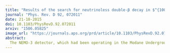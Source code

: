 ```yaml
---
title: "Results of the search for neutrinoless double-β decay in $^{100}$Mo with the NEMO-3 experiment"
journal: "Phys. Rev. D 92, 072011"
date: 21-10-2015
doi: 10.1103/PhysRevD.92.072011
arxiv: "1506.05825"
image_url: "https://journals.aps.org/prd/article/10.1103/PhysRevD.92.072011/figures/20/medium"
abstract: 
  The NEMO-3 detector, which had been operating in the Modane Underground Laboratory from 2003 to 2010, was designed to search for neutrinoless double-$\beta$(0$\nu\beta\beta$) decay. We report the final results of a search for 0$\nu\beta\beta$ decays with 6.914 kg of $^{100}$Mo using the entire NEMO-3 data set with a detector live time of 4.96 yr, which corresponds to an exposure of 34.3 kg yr. We perform a detailed study of the expected background in the 0$\nu\beta\beta$ signal region and find no evidence of  0$\nu\beta\beta$ decays in the data. The level of observed background in the  0$\nu\beta\beta$  signal region $[2.8–3.2]$ MeV is $0.44\pm0.13$ counts/yr/kg, and no events are observed in the interval $[3.2–10]$ MeV. We therefore derive a lower limit on the half-life of 0$\nu\beta\beta$ decays in  $^{100}$Mo of $T_{1/2}(0$\nu\beta\beta$)> 1.1\times 10^{24}$ yr at the 90% confidence level, under the hypothesis of decay kinematics similar to that for light Majorana neutrino exchange. Depending on the model used for calculating nuclear matrix elements, the limit for the effective Majorana neutrino mass lies in the range $\left < m_\nu \right > \leq 0.33-0.62$ eV. We also report constraints on other lepton-number violating mechanisms for 0$\nu\beta\beta$ decays.
---
```

